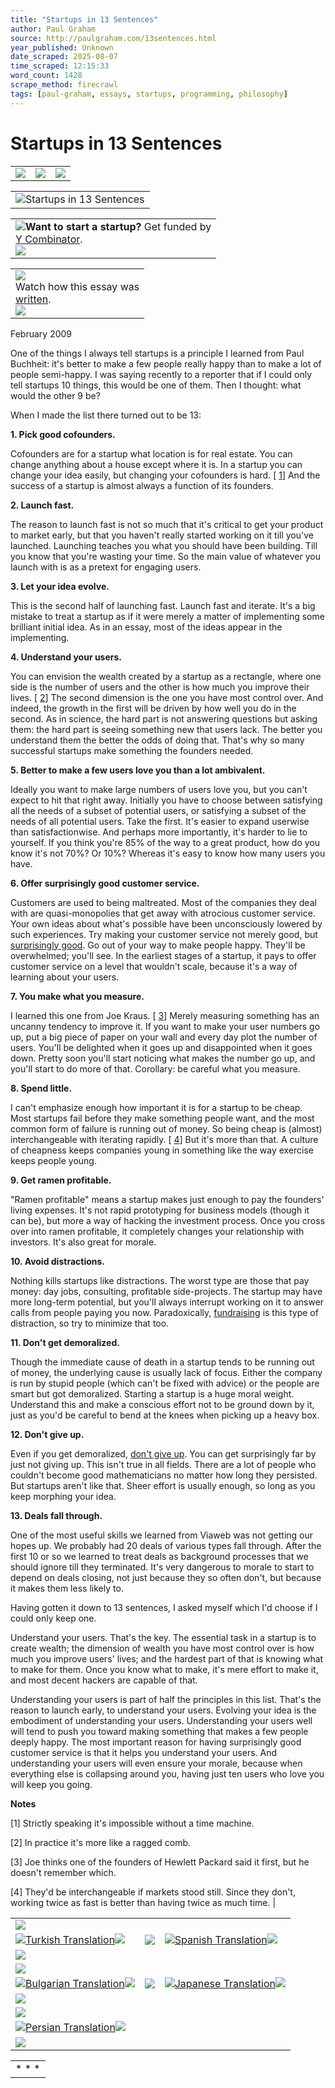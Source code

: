 ```yaml
---
title: "Startups in 13 Sentences"
author: Paul Graham
source: http://paulgraham.com/13sentences.html
year_published: Unknown
date_scraped: 2025-08-07
time_scraped: 12:15:33
word_count: 1428
scrape_method: firecrawl
tags: [paul-graham, essays, startups, programming, philosophy]
---
```


# Startups in 13 Sentences

|     |     |     |
| --- | --- | --- |
| ![](https://s.turbifycdn.com/aah/paulgraham/bel-7.gif) | ![](https://sep.turbifycdn.com/ca/Img/trans_1x1.gif) | [![](https://s.turbifycdn.com/aah/paulgraham/bel-8.gif)](https://paulgraham.com/index.html)

|     |
| --- |
| ![Startups in 13 Sentences](https://s.turbifycdn.com/aah/paulgraham/startups-in-13-sentences-3.gif)

|     |
| --- |
| ![](http://www.virtumundo.com/images/spacer.gif)**Want to start a startup?** Get funded by<br>[Y Combinator](http://ycombinator.com/apply.html).<br>![](http://www.virtumundo.com/images/spacer.gif) |

|     |
| --- |
| ![](http://www.virtumundo.com/images/spacer.gif)<br>Watch how this essay was<br>[written](https://byronm.com/13sentences.html).<br>![](http://www.virtumundo.com/images/spacer.gif) |

February 2009

One of the things I always tell startups is a principle I learned
from Paul Buchheit: it's better to make a few people really happy
than to make a lot of people semi-happy. I was saying recently to
a reporter that if I could only tell startups 10 things, this would
be one of them. Then I thought: what would the other 9 be?

When I made the list there turned out to be 13:

**1\. Pick good cofounders.**

Cofounders are for a startup what location is for real estate. You
can change anything about a house except where it is. In a startup
you can change your idea easily, but changing your cofounders is
hard.
\[ [1](https://paulgraham.com/13sentences.html#f1n)\]
And the success of a startup is almost always a function
of its founders.

**2\. Launch fast.**

The reason to launch fast is not so much that it's critical to get
your product to market early, but that you haven't really started
working on it till you've launched. Launching teaches you what you
should have been building. Till you know that you're wasting your
time. So the main value of whatever you launch with is as a pretext
for engaging users.

**3\. Let your idea evolve.**

This is the second half of launching fast. Launch fast and iterate.
It's a big mistake to treat a startup as if it were merely a matter
of implementing some brilliant initial idea. As in an essay, most
of the ideas appear in the implementing.

**4\. Understand your users.**

You can envision the wealth created by a startup as a rectangle,
where one side is the number of users and the other is how much you
improve their lives.
\[ [2](https://paulgraham.com/13sentences.html#f2n)\]
The second dimension is the one you have
most control over. And indeed, the growth in the first will be
driven by how well you do in the second. As in science, the hard
part is not answering questions but asking them: the hard part is
seeing something new that users lack. The better you understand
them the better the odds of doing that. That's why so many successful
startups make something the founders needed.

**5\. Better to make a few users love you than a lot ambivalent.**

Ideally you want to make large numbers of users love you, but you
can't expect to hit that right away. Initially you have to choose
between satisfying all the needs of a subset of potential users,
or satisfying a subset of the needs of all potential users. Take
the first. It's easier to expand userwise than satisfactionwise.
And perhaps more importantly, it's harder to lie to yourself. If
you think you're 85% of the way to a great product, how do you know
it's not 70%? Or 10%? Whereas it's easy to know how many users
you have.

**6\. Offer surprisingly good customer service.**

Customers are used to being maltreated. Most of the companies they
deal with are quasi-monopolies that get away with atrocious customer
service. Your own ideas about what's possible have been unconsciously
lowered by such experiences. Try making your customer service not
merely good, but
[surprisingly good](http://www.diaryofawebsite.com/blog/2008/07/wufoo-and-the-art-of-customer-service/). Go out of your way to make
people happy. They'll be overwhelmed; you'll see. In the earliest
stages of a startup, it pays to offer customer service on a level
that wouldn't scale, because it's a way of learning about your
users.

**7\. You make what you measure.**

I learned this one from Joe Kraus.
\[ [3](https://paulgraham.com/13sentences.html#f3n)\]
Merely measuring something
has an uncanny tendency to improve it. If you want to make your
user numbers go up, put a big piece of paper on your wall and every
day plot the number of users. You'll be delighted when it goes up
and disappointed when it goes down. Pretty soon you'll start
noticing what makes the number go up, and you'll start to do more
of that. Corollary: be careful what you measure.

**8\. Spend little.**

I can't emphasize enough how important it is for a startup to be cheap.
Most startups fail before they make something people want, and the
most common form of failure is running out of money. So being cheap
is (almost) interchangeable with iterating rapidly.
\[ [4](https://paulgraham.com/13sentences.html#f4n)\]
But it's
more than that. A culture of cheapness keeps companies young in
something like the way exercise keeps people young.

**9\. Get ramen profitable.**

"Ramen profitable" means a startup makes just enough to pay the
founders' living expenses. It's not rapid prototyping for business
models (though it can be), but more a way of hacking the investment
process. Once you cross over into ramen profitable, it completely
changes your relationship with investors. It's also great for
morale.

**10\. Avoid distractions.**

Nothing kills startups like distractions. The worst type are those
that pay money: day jobs, consulting, profitable side-projects.
The startup may have more long-term potential, but you'll always
interrupt working on it to answer calls from people paying you now.
Paradoxically, [fundraising](https://paulgraham.com/fundraising.html) is this type of distraction, so try to
minimize that too.

**11\. Don't get demoralized.**

Though the immediate cause of death in a startup tends to be running
out of money, the underlying cause is usually lack of focus. Either
the company is run by stupid people (which can't be fixed with
advice) or the people are smart but got demoralized. Starting a
startup is a huge moral weight. Understand this and make a conscious
effort not to be ground down by it, just as you'd be careful to
bend at the knees when picking up a heavy box.

**12\. Don't give up.**

Even if you get demoralized, [don't give up](https://paulgraham.com/die.html). You can get surprisingly
far by just not giving up. This isn't true in all fields. There
are a lot of people who couldn't become good mathematicians no
matter how long they persisted. But startups aren't like that.
Sheer effort is usually enough, so long as you keep morphing your
idea.

**13\. Deals fall through.**

One of the most useful skills we learned from Viaweb was not getting
our hopes up. We probably had 20 deals of various types fall
through. After the first 10 or so we learned to treat deals as
background processes that we should ignore till they terminated.
It's very dangerous to morale to start to depend on deals closing,
not just because they so often don't, but because it makes them
less likely to.

Having gotten it down to 13 sentences, I asked myself which I'd
choose if I could only keep one.

Understand your users. That's the key. The essential task in a
startup is to create wealth; the dimension of wealth you have most
control over is how much you improve users' lives; and the hardest
part of that is knowing what to make for them. Once you know what
to make, it's mere effort to make it, and most decent hackers are
capable of that.

Understanding your users is part of half the principles in this
list. That's the reason to launch early, to understand your users.
Evolving your idea is the embodiment of understanding your users.
Understanding your users well will tend to push you toward making
something that makes a few people deeply happy. The most important
reason for having surprisingly good customer service is that it
helps you understand your users. And understanding your users will
even ensure your morale, because when everything else is collapsing
around you, having just ten users who love you will keep you going.

**Notes**

\[1\]
Strictly speaking it's impossible without a time machine.

\[2\]
In practice it's more like a ragged comb.

\[3\]
Joe thinks one of the founders of Hewlett Packard said it first,
but he doesn't remember which.

\[4\]
They'd be interchangeable if markets stood still. Since they
don't, working twice as fast is better than having twice as much
time. |

|     |     |     |
| --- | --- | --- |
| ![](https://sep.turbifycdn.com/ca/Img/trans_1x1.gif) |
| ![](https://s.turbifycdn.com/aah/paulgraham/the-reddits-2.gif)[Turkish Translation](http://blog.tayfunsen.com/2009/05/13-cumlede-startuplar.html)![](https://sep.turbifycdn.com/ca/Img/trans_1x1.gif) | ![](https://sep.turbifycdn.com/ca/Img/trans_1x1.gif) | ![](https://s.turbifycdn.com/aah/paulgraham/the-reddits-2.gif)[Spanish Translation](http://www.recursosparapymes.com/las-13-cosas-que-paul-graham-le-diria-a-un-emprendedor/)![](https://sep.turbifycdn.com/ca/Img/trans_1x1.gif) |
| ![](https://sep.turbifycdn.com/ca/Img/trans_1x1.gif) |
| ![](https://sep.turbifycdn.com/ca/Img/trans_1x1.gif) |
| ![](https://s.turbifycdn.com/aah/paulgraham/the-reddits-2.gif)[Bulgarian Translation](http://www.entrepreneur.bg/7301/dobriyat-startap-v-13-izrecheniya/)![](https://sep.turbifycdn.com/ca/Img/trans_1x1.gif) | ![](https://sep.turbifycdn.com/ca/Img/trans_1x1.gif) | ![](https://s.turbifycdn.com/aah/paulgraham/the-reddits-2.gif)[Japanese Translation](https://note.com/tokyojack/n/nb5598e41a3c0)![](https://sep.turbifycdn.com/ca/Img/trans_1x1.gif) |
| ![](https://sep.turbifycdn.com/ca/Img/trans_1x1.gif) |
| ![](https://sep.turbifycdn.com/ca/Img/trans_1x1.gif) |
| ![](https://s.turbifycdn.com/aah/paulgraham/the-reddits-2.gif)[Persian Translation](https://virgool.io/@mahdikhashan/%D9%BE%D8%A7%D9%88%D9%84-%DA%AF%D8%B1%D8%A7%D9%87%D8%A7%D9%85-%D8%A7%D8%B3%D8%AA%D8%A7%D8%B1%D8%AA%D8%A7%D9%BE-%D8%AF%D8%B1-%D8%B3%DB%8C%D8%B2%D8%AF%D9%87-%D8%AC%D9%85%D9%84%D9%87-gduckqxgkoe6)![](https://sep.turbifycdn.com/ca/Img/trans_1x1.gif) |
| ![](https://sep.turbifycdn.com/ca/Img/trans_1x1.gif) |

|     |
| --- |
| * * * | |

